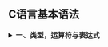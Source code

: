## C语言基本语法

<details>
    <summary><b>一、类型，运算符与表达式</b></summary>
    <a href="#1.1">1. 变量名</a></br>
    <a href="#1.2">2. 数据类型及长度</a></br>
    <a href="#1.3">3. 常量</a></br>
    <a href="#1.4">4. 声明</a></br>
    <a href="#1.5">5. 算术运算符</a></br>
    <a href="#1.6">6. 关系运算符与逻辑运算符</a></br>
    <a href="#1.7">7. 类型转换</a></br>
    <a href="#1.8">8. 自增运算符与自减运算符</a></br>
    <a href="#1.9">9. 按位运算符</a></br>
    <a href="#1.10">10.赋值运算符</a></br>
</details>

